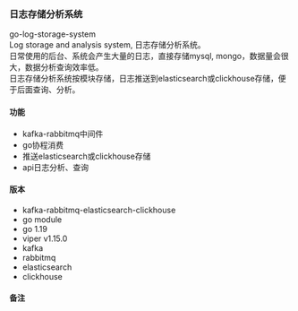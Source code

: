 ### 日志存储分析系统
go-log-storage-system  
Log storage and analysis system, 日志存储分析系统。  
日常使用的后台、系统会产生大量的日志，直接存储mysql, mongo，数据量会很大，数据分析查询效率低。  
日志存储分析系统按模块存储，日志推送到elasticsearch或clickhouse存储，便于后面查询、分析。

#### 功能
- kafka-rabbitmq中间件  
- go协程消费  
- 推送elasticsearch或clickhouse存储  
- api日志分析、查询  

#### 版本
- kafka-rabbitmq-elasticsearch-clickhouse 
- go module
- go 1.19
- viper v1.15.0
- kafka
- rabbitmq
- elasticsearch  
- clickhouse  

#### 备注

